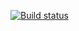 [![Build status](https://ci.appveyor.com/api/projects/status/lhj53an0lc1gc4ki/branch/master?svg=true)](https://ci.appveyor.com/project/kaymak94/auqahometusk5-2/branch/master)
